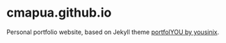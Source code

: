 # cmapua.github.io

Personal portfolio website, based on Jekyll theme  [portfolYOU by yousinix](https://github.com/yousinix/portfolYOU).
